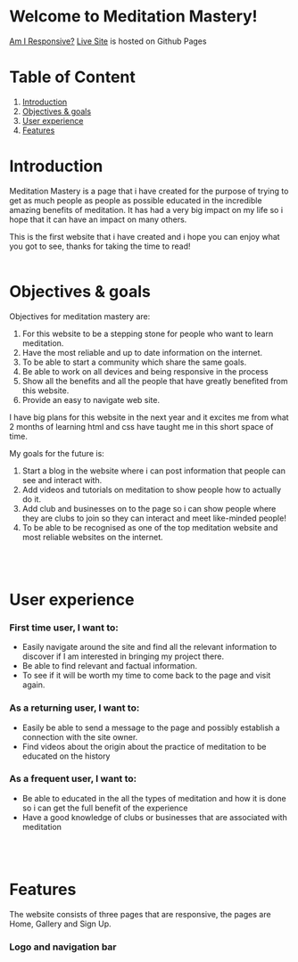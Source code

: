 # Welcome to Meditation Mastery!


[Am I Responsive?](./images/Readme/amiresponsive.png)
[Live Site](https://d0nie1998.github.io/Meditation-mastery/) is hosted on Github Pages

# Table of Content
1. [Introduction](#introduction)
2. [Objectives & goals](#objectives--goals)
3. [User experience](#user--experience)
4. [Features](#features)

# Introduction

Meditation Mastery is a page that i have created for the purpose of trying to  get as much people as people as possible educated in the incredible amazing benefits of meditation. It has had a very big impact on my life so i hope that it can have an impact on many others.

This is the first website that i have created and i hope you can enjoy what you got to see, thanks for taking the time to read!
<br />
<br />


# Objectives & goals

Objectives for meditation mastery are:

1. For this website to be a stepping stone for people who want to learn meditation.
2. Have the most reliable and up to date information on the internet.
3. To be able to start a community which share the same goals.
4. Be able to work on all devices and being responsive in the process
5. Show all the benefits and all the people that have greatly benefited from this website.
6. Provide an easy to navigate web site.

I have big plans for this website in the next year and it excites me from what 2 months of learning html and css have taught me in this short space of time.

My goals for the future is:

1. Start a blog in the website where i can post information that people can see and interact with.
2. Add videos and tutorials on meditation to show people how to actually do it.
3. Add club and businesses  on to the page so i can show people where they are clubs to join so they can 
interact and meet like-minded people!
4. To be able to be recognised as one of the top meditation website and most reliable websites on the internet.

<br />
<br />

# User experience 
###  First time user, I want to:

- Easily navigate around the site and find all the relevant information to discover if I am interested in bringing my project there.
- Be able to find relevant and factual information.
- To see if it will be worth my time to come back to the page and visit again.

### As a returning user, I want to:
- Easily be able to send a message to the page and possibly establish a connection with the site owner.
- Find videos about the origin about the practice of meditation to be educated on the history

### As a frequent user, I want to: 
- Be able to educated in the all the types of meditation and how it is done so i can get the full benefit of the experience
-  Have a good knowledge of clubs or businesses that are associated with meditation

<br />
<br />

# Features
The website consists of three pages that are responsive, the pages are Home, Gallery and Sign Up. 

### Logo and navigation bar